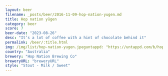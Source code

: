 ```yaml
---
layout: beer
filename: _posts/beer/2016-11-09-hop-nation-yugen.md
title: Hop nation yūgen
category: beer
score: 7
beer-date: "2023-08-26"
desc: "It’s a lot of coffee with a hint of chocolate behind it"
permalink: /beer/:title.html
img: /img/list/hop-nation-yugen.jpeguntappd: "https://untappd.com/b/hop-nation-brewing-co-yugen-chocolate-coffee-milk-stout/5354327"
country: "Australia"
brewery: "Hop Nation Brewing Co"
breweryURL: "breweryURL"
style: "Stout - Milk / Sweet"
---
```

